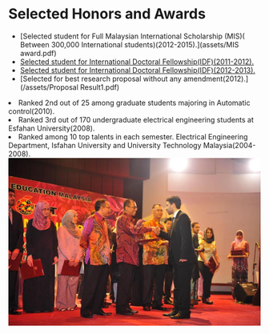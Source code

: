  
 <h1>Selected Honors and Awards</h1>
 
* [Selected student for Full Malaysian International Scholarship (MIS)( Between 300,000 International students)(2012-2015).](assets/MIS award.pdf)
* [Selected student for International Doctoral Fellowship(IDF)(2011-2012).](/assets/IDF(2011-2012).pdf)
* [Selected student for International Doctoral Fellowship(IDF)(2012-2013).](/assets/IDF(2012-2013).pdf)
* [Selected for best research proposal without any amendment(2012).](/assets/Proposal Result1.pdf)
<li>Ranked 2nd out of 25 among graduate students majoring in Automatic control(2010).</li>
<li>Ranked 3rd out of 170 undergraduate electrical engineering students at Esfahan University(2008).</li>
<li>Ranked among 10 top talents in each semester. Electrical Engineering Department, Isfahan University and University Technology Malaysia(2004-2008).</li>

    



<div class="honors-images">
    <div class="honors-image">
        <img src="/assets/MIS.jpeg" alt="Image 1"  style="width: 600px; height: auto;">
    </div>
    
</div>
